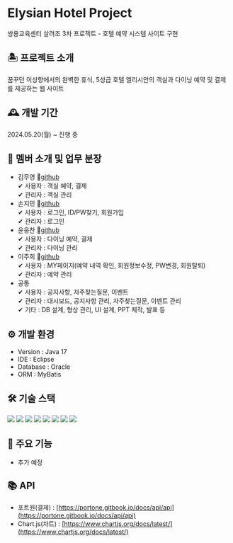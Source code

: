 # Elysian Hotel Project
쌍용교육센터 살려조 3차 프로젝트 - 호텔 예약 시스템 사이트 구현

## 🏝 프로젝트 소개
꿈꾸던 이상향에서의 완벽한 휴식, 5성급 호텔 엘리시안의 객실과 다이닝 예약 및 결제를 제공하는 웹 사이트

## 🕰 개발 기간
2024.05.20(월) ~ 진행 중

## 👫 멤버 소개 및 업무 분장
- 김무영 📍[github](https://github.com/YeongKing)  
  ✔ 사용자 : 객실 예약, 결제  
  ✔ 관리자 : 객실 관리  
- 손지민 📍[github](https://github.com/iuiwiff)  
  ✔ 사용자 : 로그인, ID/PW찾기, 회원가입  
  ✔ 관리자 : 로그인  
- 윤웅찬 📍[github](https://github.com/dbsdndcks)   
  ✔ 사용자 : 다이닝 예약, 결제  
  ✔ 관리자 : 다이닝 관리  
- 이주희 📍[github](https://github.com/ljhee92)  
  ✔ 사용자 : MY페이지(예약 내역 확인, 회원정보수정, PW변경, 회원탈퇴)  
  ✔ 관리자 : 예약 관리  
- 공통  
  ✔ 사용자 : 공지사항, 자주찾는질문, 이벤트  
  ✔ 관리자 : 대시보드, 공지사항 관리, 자주찾는질문, 이벤트 관리  
  ✔ 기타 : DB 설계, 형상 관리, UI 설계, PPT 제작, 발표 등

## ⚙️ 개발 환경
- Version : Java 17
- IDE : Eclipse
- Database : Oracle
- ORM : MyBatis

## 🛠 기술 스택
<img src="https://img.shields.io/badge/javascript-F7DF1E?style=for-the-badge&logo=javascript&logoColor=black"/>  
<img src="https://img.shields.io/badge/jQuery-0769AD?style=for-the-badge&logo=jQuery&logoColor=black"/> 
<img src="https://img.shields.io/badge/html5-E34F26?style=for-the-badge&logo=html5&logoColor=white"/>  
<img src="https://img.shields.io/badge/css-1572B6?style=for-the-badge&logo=css3&logoColor=white"/>  
<img src="https://img.shields.io/badge/Oracle-F80000?style=for-the-badge&logo=Oracle&logoColor=white"/>  
<img src="https://img.shields.io/badge/github-181717?style=for-the-badge&logo=github&logoColor=white"/>  
<img src="https://img.shields.io/badge/git-F05032?style=for-the-badge&logo=git&logoColor=white"/>  
<img src="https://img.shields.io/badge/Bootstrap-7952B3?style=for-the-badge&logo=Bootstrap&logoColor=white"/>

## 📌 주요 기능
- 추가 예정

## 📚 API
- 포트원(결제) : [https://portone.gitbook.io/docs/api/api](https://portone.gitbook.io/docs/api/api)
- Chart.js(차트) : [https://www.chartjs.org/docs/latest/](https://www.chartjs.org/docs/latest/)
